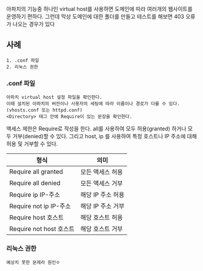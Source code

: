 아파치의 기능중 하나인 virtual host를 사용하면 도메인에 따라 여러개의 웹사이트를 운영하기 편하다. 그런데 막상 도메인에 대한 폴더를 만들고 테스트를 해보면 403 오류가 나오는 경우가 있다

## 사례

	1. .conf 파일
	2. 리눅스 권한


###  .conf 파일
```
아파치 virtual host 설정 파일을 확인한다. 
이때 설치된 아파치의 버전이나 사용자의 세팅에 따라 이름이나 경로가 다를 수 있다.
(vhosts.conf 또는 httpd.conf)
<Directory> 태그 안에 Require이 있는 문장을 확인한다.

```
액세스 제한은 Require로 작성을 한다. all를 사용하여 모두 허용(granted) 하거나 모두 거부(denied)할 수 있다. 그리고 host, ip 를 사용하여 특정 호스트나 IP 주소에 대해 허용 및 거부할 수 있다.

|형식|의미|
|---|---|
|Require all granted|모든 액세스 허용|
|Require all denied|모든 액세스 거부|
|Require ip IP-주소|해당 IP 주소 허용|
|Require not ip IP-주소|해당 IP 주소 거부|
|Require host 호스트|해당 호스트 허용|
|Require not host 호스트|해당 호스트 거부|
### 리눅스 권한
```
예상치 못한 문제라 원인ㅇ
```